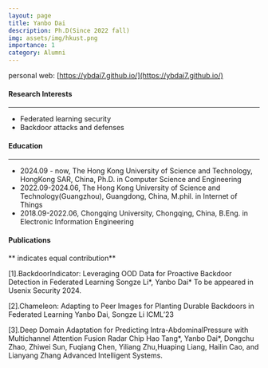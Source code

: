 ```yaml
---
layout: page
title: Yanbo Dai 
description: Ph.D(Since 2022 fall)
img: assets/img/hkust.png
importance: 1
category: Alumni
---
```


personal web: [https://ybdai7.github.io/](https://ybdai7.github.io/)

#### Research Interests
---
- Federated learning security
- Backdoor attacks and defenses

#### Education
---
- 2024.09 - now, The Hong Kong University of Science and Technology, HongKong SAR, China, Ph.D. in Computer Science and Engineering
- 2022.09-2024.06, The Hong Kong University of Science and Technology(Guangzhou), Guangdong, China, M.phil. in Internet of Things
- 2018.09-2022.06, Chongqing University, Chongqing, China, B.Eng. in Electronic Information Engineering

#### Publications
** indicates equal contribution**

[1].BackdoorIndicator: Leveraging OOD Data for Proactive Backdoor Detection in Federated Learning
Songze Li*, Yanbo Dai*
To be appeared in Usenix Security 2024.

[2].Chameleon: Adapting to Peer Images for Planting Durable Backdoors in Federated Learning
Yanbo Dai, Songze Li
ICML’23    

[3].Deep Domain Adaptation for Predicting Intra-AbdominalPressure with Multichannel Attention Fusion Radar Chip
Hao Tang*, Yanbo Dai*, Dongchu Zhao, Zhiwei Sun, Fuqiang Chen, Yiliang Zhu,Huaping Liang, Hailin Cao, and Lianyang Zhang
Advanced Intelligent Systems.